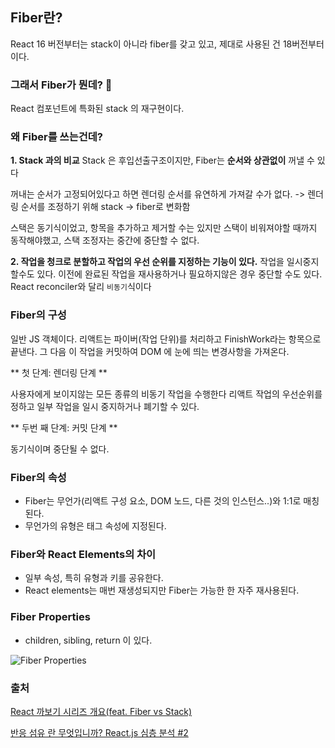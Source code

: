 ## Fiber란?

React 16 버전부터는 stack이 아니라 fiber를 갖고 있고, 제대로 사용된 건 18버전부터이다.

### 그래서 Fiber가 뭔데? 🤔

React 컴포넌트에 특화된 stack 의 재구현이다.

### 왜 Fiber를 쓰는건데?

**1. Stack 과의 비교**
Stack 은 후입선출구조이지만, Fiber는 **순서와 상관없이** 꺼낼 수 있다

꺼내는 순서가 고정되어있다고 하면 렌더링 순서를 유연하게 가져갈 수가 없다.
-> 렌더링 순서를 조정하기 위해 stack -> fiber로 변화함

스택은 동기식이었고, 항목을 추가하고 제거할 수는 있지만 스택이 비워져야할 때까지 동작해야했고, 스택 조정자는 중간에 중단할 수 없다.

**2. 작업을 청크로 분할하고 작업의 우선 순위를 지정하는 기능이 있다.**
작업을 일시중지할수도 있다.
이전에 완료된 작업을 재사용하거나 필요하지않은 경우 중단할 수도 있다.
React reconciler와 달리 `비동기`식이다

### Fiber의 구성

일반 JS 객체이다.
리액트는 파이버(작업 단위)를 처리하고 FinishWork라는 항목으로 끝낸다.
그 다음 이 작업을 커밋하여 DOM 에 눈에 띄는 변경사항을 가져온다.

** 첫 단계: 렌더링 단계 **

사용자에게 보이지않는 모든 종류의 비동기 작업을 수행한다
리액트 작업의 우선순위를 정하고 일부 작업을 일시 중지하거나 폐기할 수 있다.

** 두번 째 단계: 커밋 단계 **

동기식이며 중단될 수 없다.

### Fiber의 속성

- Fiber는 무언가(리액트 구성 요소, DOM 노드, 다른 것의 인스턴스..)와 1:1로 매칭된다.
- 무언가의 유형은 태그 속성에 지정된다.

### Fiber와 React Elements의 차이

- 일부 속성, 특히 유형과 키를 공유한다.
- React elements는 매번 재생성되지만 Fiber는 가능한 한 자주 재사용된다.

### Fiber Properties

- children, sibling, return 이 있다.

![Fiber Properties](https://velog.velcdn.com/images/hyevvy/post/c1f41857-8b6e-4158-9a11-b7c440855491/image.png)

### 출처

[React 까보기 시리즈 개요(feat. Fiber vs Stack)](https://www.youtube.com/watch?v=JadWu4Ygnyc)

[반응 섬유 란 무엇입니까? React.js 심층 분석 #2](https://www.youtube.com/watch?v=0ympFIwQFJw)
